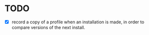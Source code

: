 # TODO

- [x] record a copy of a profile when an installation is made, in order to compare versions of the next install. 
